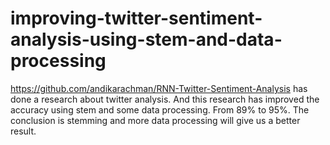 # improving-twitter-sentiment-analysis-using-stem-and-data-processing
https://github.com/andikarachman/RNN-Twitter-Sentiment-Analysis has done a research about twitter analysis. And this research has improved the accuracy using stem and some data processing. From 89% to 95%. The conclusion is stemming and more data processing will give us a better result.
